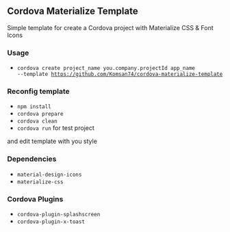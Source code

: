 ## Cordova Materialize Template
Simple template for create a Cordova project with Materialize CSS & Font Icons

### Usage
- <code>cordova create project_name you.company.projectId app_name --template https://github.com/Komsan74/cordova-materialize-template</code>

### Reconfig template
- <code>npm install</code>
- <code>cordova prepare</code>
- <code>cordova clean</code>
- <code>cordova run</code> for test project

and edit template with you style

### Dependencies
- <code>material-design-icons</code>
- <code>materialize-css</code>

### Cordova Plugins
- <code>cordova-plugin-splashscreen</code>
- <code>cordova-plugin-x-toast</code>
